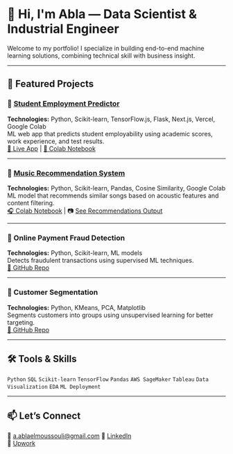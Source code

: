 # 👋 Hi, I'm Abla — Data Scientist & Industrial Engineer

Welcome to my portfolio! I specialize in building end-to-end machine learning solutions, combining technical skill with business insight.

---

## 💼 Featured Projects

### 🔹 [Student Employment Predictor](https://github.com/ablael19/student-employment-predictor)
**Technologies:** Python, Scikit-learn, TensorFlow.js, Flask, Next.js, Vercel, Google Colab  
ML web app that predicts student employability using academic scores, work experience, and test results.  
[🔗 Live App](https://employment-predictor.vercel.app/) | [🧪 Colab Notebook](https://colab.research.google.com/drive/13IslyktBxJ4ITePJZBG0xDu7nFIS3oPb)



---

### 🔹 [Music Recommendation System](https://github.com/ablael19/music-recommendation-system)
**Technologies:** Python, Scikit-learn, Pandas, Cosine Similarity, Google Colab  
ML model that recommends similar songs based on acoustic features and content filtering.  
[🎧 Colab Notebook](https://colab.research.google.com/drive/1F4b3GT2doLDomNs1ZmM-paq97cWiNaFL?usp=sharing) | 📷 [See Recommendations Output](https://github.com/user-attachments/assets/01f59e3f-3499-4fc4-a02d-fff27c1d1fb6)


---

### 🔹 Online Payment Fraud Detection
**Technologies:** Python, Scikit-learn, ML models  
Detects fraudulent transactions using supervised ML techniques.  
[🔗 GitHub Repo](https://github.com/YOUR_USERNAME/fraud-detection)

---

### 🔹 Customer Segmentation
**Technologies:** Python, KMeans, PCA, Matplotlib  
Segments customers into groups using unsupervised learning for better targeting.  
[🔗 GitHub Repo](https://github.com/YOUR_USERNAME/customer-segmentation)

---

## 🛠 Tools & Skills

`Python` `SQL` `Scikit-learn` `TensorFlow` `Pandas` `AWS SageMaker` `Tableau` `Data Visualization` `EDA` `ML Deployment`

---

## 📫 Let’s Connect

📧 a.ablaelmoussouli@gmail.com 
🔗 [LinkedIn](https://www.linkedin.com/in/abla-e-1b05ab229/)  
🔗 [Upwork](https://www.upwork.com/freelancers/~0168217598a3510b2d)
